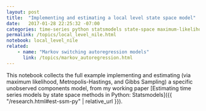 ```yaml
---
layout: post
title:  "Implementing and estimating a local level state space model"
date:   2017-01-28 22:25:32 -07:00
categories: time-series python statsmodels state-space maximum-likelihood bayesian metropolis-hastings gibbs-sampling unobserved-components local-level
permalink: /topics/local_level_nile.html
notebook: local_level_nile
related:
    - name: "Markov switching autoregression models"
      link: /topics/markov_autoregression.html
---
```


This notebook collects the full example implementing and estimating (via maximum likelihood, Metropolis-Hastings, and Gibbs Sampling) a specific unobserved components model, from my working paper [Estimating time series models by state space methods in Python: Statsmodels]({{ "/research.html#est-ssm-py" | relative_url }}).